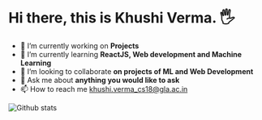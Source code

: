    # Hi there, this is Khushi Verma. 🖐


- 🔭 I’m currently working on **Projects** 
- 🌱 I’m currently learning **ReactJS, Web development and Machine Learning**
- 👯 I’m looking to collaborate **on projects of ML and Web Development**
- 💬 Ask me about **anything you would like to ask**
- 📫 How to reach me [khushi.verma_cs18@gla.ac.in]()

![Github stats](https://github-readme-stats.vercel.app/api?username=Khushi-Verma)
